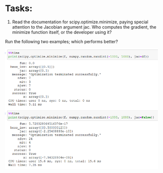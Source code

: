 # Tasks:

1) Read the documentation for scipy.optimize.minimize, paying special attention to the Jacobian argument jac. Who computes the gradient, the minimize function itself, or the developer using it?

Run the following two examples; which performs better?

![Task 1](/SVM/task_1.PNG)
